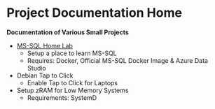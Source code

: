 # Project Documentation Home  
**Documentation of Various Small Projects**  
  
* [MS-SQL Home Lab](https://github.com/Fox682/Projects/blob/master/MS-SQL%20Home%20Lab.md)
  * Setup a place to learn MS-SQL
  * Requires: Docker, Official MS-SQL Docker Image & Azure Data Studio  
* Debian Tap to Click
  * Enable Tap to Click for Laptops
* Setup zRAM for Low Memory Systems
  * Requirements: SystemD 
